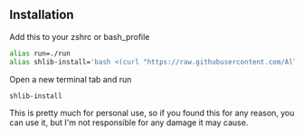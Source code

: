 ## Installation

Add this to your zshrc or bash_profile

```bash
alias run=./run
alias shlib-install='bash <(curl "https://raw.githubusercontent.com/AlTavares/shlib/main/install?$(date +%s)")'
```

Open a new terminal tab and run

```bash
shlib-install
```

This is pretty much for personal use, so if you found this for any reason, you can use it, but I'm not responsible for any damage it may cause.
